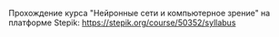 Прохождение курса "Нейронные сети и компьютерное зрение" на платформе Stepik:
https://stepik.org/course/50352/syllabus
